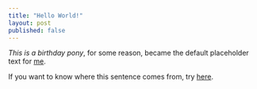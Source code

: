```yaml
---
title: "Hello World!"
layout: post
published: false
---
```


*This is a birthday pony*, for some reason, became the default placeholder text for [me](http://stephan.druskat.net).
<!--more-->
If you want to know where this sentence comes from, try [here](https://www.youtube.com/watch?v=l-KCe-2IheE).